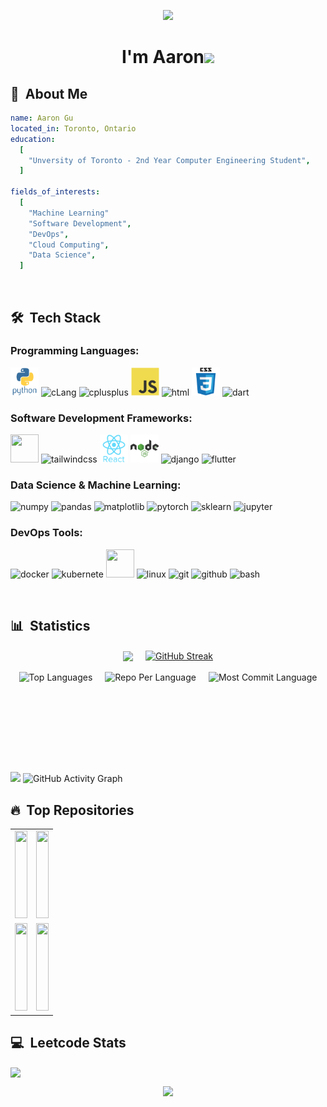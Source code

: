 <p align="center">
  <img src="https://capsule-render.vercel.app/api?type=waving&color=gradient&text=Hello!&height=100&section=header"/>
</p>

<h1 align="center">I'm Aaron<a href="https://avipatilweb.ml/"><img src="https://github.com/KenanGain/KenanGain/blob/main/icons/wave.gif" width="48"></a></h1>
<h2 align="Left">🚀 &nbsp;About Me</h2>

```yaml
name: Aaron Gu
located_in: Toronto, Ontario
education:
  [
    "Unversity of Toronto - 2nd Year Computer Engineering Student",
  ]

fields_of_interests:
  [
    "Machine Learning"
    "Software Development",
    "DevOps",
    "Cloud Computing",
    "Data Science",
  ]
```


<!--
technical_background:
  [
    "Full Stack Developer"
    "DevOps Solutions Architect",
    "Intern - Data Science & Machine Learning in Python",
    "Intern - Internet Of Things",
    "Intern - VLSI and FPGA Implementation",
  ]

-->

<br>
<h2>🛠️ &nbsp;Tech Stack</h2>
<h3>Programming Languages: </h3>
<p align="left">
<img src="https://raw.githubusercontent.com/devicons/devicon/master/icons/python/python-original-wordmark.svg" alt="python" width="45" height="45"/>
<img src="https://cdn.jsdelivr.net/gh/devicons/devicon/icons/c/c-original.svg" alt="cLang" width="45" height="45"/>
<img src="https://cdn.jsdelivr.net/gh/devicons/devicon/icons/cplusplus/cplusplus-original.svg" alt="cplusplus" width="45" height="45"/>
<img src="https://raw.githubusercontent.com/devicons/devicon/master/icons/javascript/javascript-original.svg" alt="javascript" width="45" height="45" />
<img src="https://cdn.jsdelivr.net/gh/devicons/devicon/icons/html5/html5-original.svg" alt="html" width="45" height="45"/>
<img src="https://raw.githubusercontent.com/devicons/devicon/master/icons/css3/css3-original-wordmark.svg" alt="css3" width="45" height="45" />
<img src="https://upload.wikimedia.org/wikipedia/commons/c/c6/Dart_logo.png" alt="dart" width="45" height="45" />
</p>

<h3>Software Development Frameworks: </h3>
<p align="left">
<img src="https://cdn.jsdelivr.net/gh/devicons/devicon@latest/icons/bootstrap/bootstrap-original-wordmark.svg" width="45" height="45" />
<img src="https://icons.veryicon.com/png/o/business/vscode-program-item-icon/tailwindcss.png" alt="tailwindcss" width="45" height="45" />
<img src="https://raw.githubusercontent.com/devicons/devicon/master/icons/react/react-original-wordmark.svg" alt="react" width="45" height="45" />
<img src="https://raw.githubusercontent.com/devicons/devicon/master/icons/nodejs/nodejs-original-wordmark.svg" alt="nodejs" width="45" height="45" />
<img src="https://www.svgrepo.com/show/353657/django-icon.svg" alt="django" width="45" height="45" />
<img src="https://cdn.jsdelivr.net/gh/devicons/devicon/icons/flutter/flutter-original.svg" alt="flutter" width="45" height="45"/>
</p>

<h3>Data Science & Machine Learning: </h3>
<p align="left">
<img src="https://cdn.worldvectorlogo.com/logos/numpy-1.svg" alt="numpy" width="45" height="45" />
<img src="https://cdn.worldvectorlogo.com/logos/pandas.svg" alt="pandas" width="45" height="45" />
<img src="https://upload.wikimedia.org/wikipedia/commons/thumb/8/84/Matplotlib_icon.svg/1200px-Matplotlib_icon.svg.png" alt="matplotlib" width="45" height="45" />
<img src="https://blog.christianperone.com/wp-content/uploads/2022/08/torch_logo-300x300.png" alt="pytorch" width="45" height="45" />
<img src="https://upload.wikimedia.org/wikipedia/commons/thumb/0/05/Scikit_learn_logo_small.svg/2560px-Scikit_learn_logo_small.svg.png" alt="sklearn" width="83" height="45" />
<img src="https://upload.wikimedia.org/wikipedia/commons/thumb/3/38/Jupyter_logo.svg/1200px-Jupyter_logo.svg.png" alt="jupyter" width="45" height="45" />
</p>

<h3>DevOps Tools: </h3>
<p align="left">
<img src="https://cdn.jsdelivr.net/gh/devicons/devicon/icons/docker/docker-original.svg" alt="docker" width="45" height="45"/>
<img src="https://upload.wikimedia.org/wikipedia/commons/thumb/3/39/Kubernetes_logo_without_workmark.svg/1055px-Kubernetes_logo_without_workmark.svg.png" alt="kubernete" width="45" height="45"/>
<img src="https://cdn.jsdelivr.net/gh/devicons/devicon/icons/amazonwebservices/amazonwebservices-plain-wordmark.svg" width="45" height="45"/>
<img src="https://cdn.jsdelivr.net/gh/devicons/devicon/icons/linux/linux-original.svg" alt="linux" width="45" height="45"/>       
<img src="https://cdn.jsdelivr.net/gh/devicons/devicon/icons/git/git-original.svg" alt="git" width="45" height="45"/>
<img src="https://cdn.worldvectorlogo.com/logos/github-icon-2.svg" alt="github" width="45" height="45"/>
<img src="https://cdn.jsdelivr.net/gh/devicons/devicon/icons/bash/bash-original.svg" alt="bash" width="45" height="45"/>
  
</p>

<!--
<img src="https://cdn.jsdelivr.net/gh/devicons/devicon/icons/vuejs/vuejs-original-wordmark.svg" alt="VueJS" width="45" height="45"/>
<img src="https://cdn.jsdelivr.net/gh/devicons/devicon/icons/php/php-original.svg" alt="php" width="45" height="45"/>
<img src="https://cdn.jsdelivr.net/gh/devicons/devicon/icons/figma/figma-original.svg" alt="figma" width="45" height="45"/> 
<img src="https://raw.githubusercontent.com/devicons/devicon/master/icons/mongodb/mongodb-original.svg" alt="mongodb" width="45" height="45" />
<img src="https://raw.githubusercontent.com/devicons/devicon/master/icons/mysql/mysql-original-wordmark.svg" alt="mysql" width="45" height="45" />
<img src="https://cdn.jsdelivr.net/gh/devicons/devicon/icons/kubernetes/kubernetes-plain.svg" alt="kubernetes" width="45" height="45"/>
  <img src="https://cdn.jsdelivr.net/gh/devicons/devicon/icons/vscode/vscode-original.svg" alt="vscode" width="45" height="45"/>
-->

<br>
<h2>📊 &nbsp;Statistics</h2>
<div align="left" height=200 style="display: flex; justify-content: center; align-items: center; gap: 20px;">
<a href="https://github.com/anuraghazra/github-readme-stats">
  <img height=165 align="center" src="https://github-readme-stats.vercel.app/api?username=guaaaaa&show_icons=true&theme=cobalt&hide_border=true" />
</a>
<a href="https://git.io/streak-stats">
  <img height=165 align="center" src="https://streak-stats.demolab.com?user=guaaaaa&theme=cobalt&background=193548&hide_border=true" alt="GitHub Streak" />
</a>
</div>

<br>

<div align="left" height=200 style="display: flex; justify-content: center; align-items: center; gap: 20px;">
  <img src="https://github-readme-stats.vercel.app/api/top-langs/?username=guaaaaa&layout=compact&langs_count=8&theme=cobalt&hide_border=true" alt="Top Languages" height="160">
  <img src="https://github-profile-summary-cards.vercel.app/api/cards/repos-per-language?username=guaaaaa&theme=cobalt" alt="Repo Per Language" height="160">
  <img src="https://github-profile-summary-cards.vercel.app/api/cards/most-commit-language?username=guaaaaa&theme=cobalt" alt="Most Commit Language" height="160">
</div>

<img width=800 src="https://github-profile-summary-cards.vercel.app/api/cards/profile-details?username=guaaaaa&theme=cobalt&hide_border=true">

<img width=800 src="https://github-readme-activity-graph.vercel.app/graph?username=guaaaaa&custom_title=My%20GitHub%20Activity%20Graph&hide_border=true&border_radius=15&theme=cobalt&bg_color=193548&color=74EEB0&line=E684D8&point=74EEB0&area_color=E684D8&title_color=E684D8&area=true" alt="GitHub Activity Graph" />


<br>
<h2>🔥 &nbsp;Top Repositories</h2>
<div align="left">
  <table style="border-collapse: collapse; width: 100%; border: 0px transparent;">
    <tr>
      <td style="border: 0px transparent; text-align: center;">
        <a href="https://github.com/KenanGain/fast-gemini-nano">
          <img height=140 width=100% src="https://github-readme-stats.vercel.app/api/pin/?username=guaaaaa&repo=ML_Notebook&theme=cobalt&hide_border=true&border_radius=15" />
        </a>
      </td>
      <td style="border: 0px transparent; text-align: center;">
        <a href="https://github.com/KenanGain/Weather-3d-ai-app.git">
          <img height=140 width=100% src="https://github-readme-stats.vercel.app/api/pin/?username=guaaaaa&repo=pokemon_generator_diffusion&theme=cobalt&hide_border=true&border_radius=15" />
        </a>
      </td>
    </tr>
    <tr>
      <td style="border: 0px transparent; text-align: center;">
        <a href="https://github.com/KenanGain/moviedjangoai">
          <img height=140 width=100% src="https://github-readme-stats.vercel.app/api/pin/?username=guaaaaa&repo=DSA&theme=cobalt&hide_border=true&border_radius=15" />
        </a>
      </td>
      <td style="border: 0px transparent; text-align: center;">
        <a href="https://github.com/KenanGain/speech-to-text.git">
          <img height=140 width=100% src="https://github-readme-stats.vercel.app/api/pin/?username=guaaaaa&repo=Intel_image_classification&theme=cobalt&hide_border=true&border_radius=15" />
        </a>
      </td>
    </tr>
  </table>
</div>

<h2 align="left">💻 &nbsp;Leetcode Stats</h2>
<p align="left">
  <img align="center" src="https://leetcard.jacoblin.cool/gu20041006?ext=heatmap?theme=dark"/>
</p>

<!-- Footer -->
<p align="center">
  <img src="https://capsule-render.vercel.app/api?type=waving&color=gradient&height=100&section=footer"/>
</p>

<!-- Tessting-->

